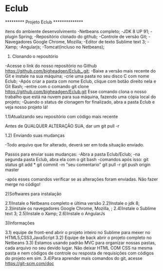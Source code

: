 # Eclub
********* Projeto Eclub **************


 itens do ambiente desenvolvimento 
-Netbeans completo;
-JDK 8 UP 91;
-plugin Spring;
-Repositório clonado do github;
-Controle de versão Git;
-Navegadores Google Chrome, Mozilla;
-Editor de texto Sublime text 3;
-Xamp;
-Angularjs;
-Tomcat(incluso no Netbeans);



1) Clonando o repositório 

-Acesse o link do nosso repositório no Github https://github.com/bigheadgen/Eclub_.git;
-Baixe a versão mais recente do Git e instale na sua máquina;
-crie uma pasta no seu disco C com nome Eclub;
-Após criar a pasta com nome Eclub, clique com botão direito nela e Git Bash;
-entre com o comando git clone https://github.com/bigheadgen/Eclub.git
Esse comando clona o nosso trabalho que está na nuvem para sua máquina, fazendo uma cópia local do projeto;
-Quando o status de clonagem for finalizado, abra a pasta Eclub  e veja nosso projeto lá!


1.1)Atualizando seu repositório com código mais recente

Antes de QUALQUER ALTERAÇÃO SUA, dar um git pull -r

1.2) Enviando suas mudanças

-Todo arquivo que for alterado, deverá ser em toda situação enviado.

Passos para enviar suas mudanças:
-Abra a pasta Eclub/Eclub;
-na segunda pasta Eclub, abra ela com o git bash
-comandos após isso:
git status
git add *
git commit -m "seu comentario"
git pull -r
git push origin master

-após esses comandos verificar se as alterações foram enviadas. Não fazer merge  no código!

2)Softwares para instalação

2.1)Instale o Netbeans completo e última versão
2.2)Instale o jdk 8;
2.3)instale os navegadores Google Chrome, Mozilla, ;
2.4)Instale o Sublime text 3;
2.5)Instale o Xamp;
2.6)Instale o AngularJs


3)Informações

3.1) equipe de front-end abrir o projeto inteiro no Sublime para mexer no HTML5,CSS3,JavaScript
3.2) Equipe de back abrir o projeto completo no Netbeans
3.3) Estamos usando padrão MVC para organizar nossas pastas, cada arquivo no seu devido lugar. Não deixar HTML COM CSS na mesma pasta e nem códigos de controle ou resposta de requisições com códigos do projeto em sim. 
3.4)Para aprender mais comandos do git, acesse https://git-scm.com/doc
